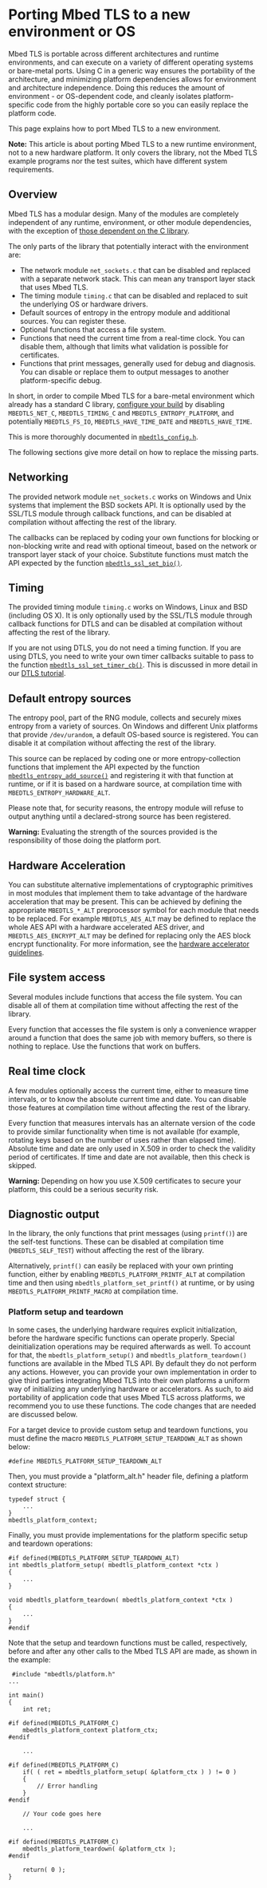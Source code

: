 # Porting Mbed TLS to a new environment or OS

Mbed TLS is portable across different architectures and runtime environments, and can execute on a variety of different operating systems or bare-metal ports. Using C in a generic way ensures the portability of the architecture, and minimizing platform dependencies allows for environment and architecture independence. Doing this reduces the amount of environment - or OS-dependent code, and cleanly isolates platform-specific code from the highly portable core so you can easily replace the platform code.

This page explains how to port Mbed TLS to a new environment.

<span class="notes">**Note:** This article is about porting Mbed TLS to a new runtime environment, not to a new hardware platform. It only covers the library, not the Mbed TLS example programs nor the test suites, which have different system requirements.</span>

## Overview

Mbed TLS has a modular design. Many of the modules are completely independent of any runtime, environment, or other module dependencies, with the exception of [those dependent on the C library](../development/what-external-dependencies-does-mbedtls-rely-on.md).

The only parts of the library that potentially interact with the environment are:

* The network module `net_sockets.c` that can be disabled and replaced with a separate network stack. This can mean any transport layer stack that uses Mbed TLS.
* The timing module `timing.c` that can be disabled and replaced to suit the underlying OS or hardware drivers.
* Default sources of entropy in the entropy module and additional sources. You can register these.
* Optional functions that access a file system.
* Functions that need the current time from a real-time clock. You can disable them, although that limits what validation is possible for certificates.
* Functions that print messages, generally used for debug and diagnosis. You can disable or replace them to output messages to another platform-specific debug.

In short, in order to compile Mbed TLS for a bare-metal environment which already has a standard C library, [configure your build](../compiling-and-building/how-do-i-configure-mbedtls.md) by disabling `MBEDTLS_NET_C`, `MBEDTLS_TIMING_C` and `MBEDTLS_ENTROPY_PLATFORM`, and potentially `MBEDTLS_FS_IO`, `MBEDTLS_HAVE_TIME_DATE` and `MBEDTLS_HAVE_TIME`.

This is more thoroughly documented in [`mbedtls_config.h`](/api/config_8h.html).

The following sections give more detail on how to replace the missing parts.

## Networking

The provided network module `net_sockets.c` works on Windows and Unix systems that implement the BSD sockets API. It is optionally used by the SSL/TLS module through callback functions, and can be disabled at compilation without affecting the rest of the library.

The callbacks can be replaced by coding your own functions for blocking or non-blocking write and read with optional timeout, based on the network or transport layer stack of your choice. Substitute functions must match the API expected by the function [`mbedtls_ssl_set_bio()`](/api/ssl_8h.html).

## Timing

The provided timing module `timing.c` works on Windows, Linux and BSD (including OS X). It is only optionally used by the SSL/TLS module through callback functions for DTLS and can be disabled at compilation without affecting the rest of the library.

If you are not using DTLS, you do not need a timing function. If you are using DTLS, you need to write your own timer callbacks suitable to pass to the function [`mbedtls_ssl_set_timer_cb()`](/api/ssl_8h.html). This is discussed in more detail in our [DTLS tutorial](dtls-tutorial.md).

## Default entropy sources

The entropy pool, part of the RNG module, collects and securely mixes entropy from a variety of sources. On Windows and different Unix platforms that provide `/dev/urandom`, a default OS-based source is registered. You can disable it at compilation without affecting the rest of the library.

This source can be replaced by coding one or more entropy-collection functions that implement the API expected by the function [`mbedtls_entropy_add_source()`](/api/entropy_8h.html) and registering it with that function at runtime, or if it is based on a hardware source, at compilation time with `MBEDTLS_ENTROPY_HARDWARE_ALT`.

Please note that, for security reasons, the entropy module will refuse to output anything until a declared-strong source has been registered.

<span class="warnings">**Warning:** Evaluating the strength of the sources provided is the responsibility of those doing the platform port.</span>

## Hardware Acceleration

You can substitute alternative implementations of cryptographic primitives in most modules that implement them to take advantage of the hardware acceleration that may be present. This can be achieved by defining the appropriate `MBEDTLS_*_ALT` preprocessor symbol for each module that needs to be replaced. For example `MBEDTLS_AES_ALT` may be defined to replace the whole AES API with a hardware accelerated AES driver, and `MBEDTLS_AES_ENCRYPT_ALT` may be defined for replacing only the AES block encrypt functionality. For more information, see the [hardware accelerator guidelines](../development/hw_acc_guidelines.md).

## File system access

Several modules include functions that access the file system. You can disable all of them at compilation time without affecting the rest of the library.

Every function that accesses the file system is only a convenience wrapper around a function that does the same job with memory buffers, so there is nothing to replace. Use the functions that work on buffers.

## Real time clock

A few modules optionally access the current time, either to measure time intervals, or to know the absolute current time and date. You can disable those features at compilation time without affecting the rest of the library.

Every function that measures intervals has an alternate version of the code to provide similar functionality when time is not available (for example, rotating keys based on the number of uses rather than elapsed time). Absolute time and date are only used in X.509 in order to check the validity period of certificates. If time and date are not available, then this check is skipped.

<span class="warnings">**Warning:** Depending on how you use X.509 certificates to secure your platform, this could be a serious security risk.</span>

## Diagnostic output

In the library, the only functions that print messages (using `printf()`) are the self-test functions. These can be disabled at compilation time (`MBEDTLS_SELF_TEST`) without affecting the rest of the library.

Alternatively, `printf()` can easily be replaced with your own printing function, either by enabling `MBEDTLS_PLATFORM_PRINTF_ALT` at compilation time and then using `mbedtls_platform_set_printf()` at runtime, or by using `MBEDTLS_PLATFORM_PRINTF_MACRO` at compilation time.

### Platform setup and teardown

In some cases, the underlying hardware requires explicit initialization, before the hardware specific functions can operate properly.
Special deinitialization operations may be required afterwards as well.
To account for that, the `mbedtls_platform_setup()` and `mbedtls_platform_teardown()` functions are available in the Mbed TLS API.
By default they do not perform any actions.
However, you can provide your own implementation in order to give third parties integrating Mbed TLS into their own platforms a uniform way of initializing any underlying hardware or accelerators.
As such, to aid portability of application code that uses Mbed TLS across platforms, we recommend you to use these functions.
The code changes that are needed are discussed below.

For a target device to provide custom setup and teardown functions, you must define the macro `MBEDTLS_PLATFORM_SETUP_TEARDOWN_ALT` as shown below:
```
#define MBEDTLS_PLATFORM_SETUP_TEARDOWN_ALT
```
Then, you must provide a "platform_alt.h" header file, defining a platform context structure:
```
typedef struct {
    ...
}
mbedtls_platform_context;
```
Finally, you must provide implementations for the platform specific setup and teardown operations:
```
#if defined(MBEDTLS_PLATFORM_SETUP_TEARDOWN_ALT)
int mbedtls_platform_setup( mbedtls_platform_context *ctx )
{
    ...
}

void mbedtls_platform_teardown( mbedtls_platform_context *ctx )
{
    ...
}
#endif
```

Note that the setup and teardown functions must be called, respectively, before and after any other calls to the Mbed TLS API are made, as shown in the example:

```
 #include "mbedtls/platform.h"
...

int main()
{
    int ret;

#if defined(MBEDTLS_PLATFORM_C)
    mbedtls_platform_context platform_ctx;
#endif

    ...

#if defined(MBEDTLS_PLATFORM_C)
    if( ( ret = mbedtls_platform_setup( &platform_ctx ) ) != 0 )
    {
        // Error handling
    }
#endif

    // Your code goes here

    ...

#if defined(MBEDTLS_PLATFORM_C)
    mbedtls_platform_teardown( &platform_ctx );
#endif

    return( 0 );
}
```

<!---",how-do-i-port-mbed-tls-to-a-new-environment-OS,"How to port Mbed TLS to a new environment, architecture or OS",,"port, porting, environment, architecture, library, OS, system, network, timing, file system, entropy, platform",published,"2016-02-17 09:50:00",2,16866,"2017-04-23 14:37:00","Manuel PÃ©gouriÃ©-Gonnard"--->
